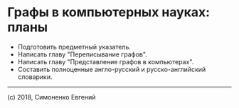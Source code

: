 # Графы в компьютерных науках: планы

- Подготовить предметный указатель.
- Написать главу "Переписывание графов".
- Написать главу "Представление графов в компьютерах".
- Составить полноценные англо-русский и русско-английский словарики.

---

(c) 2018, Симоненко Евгений
